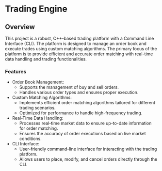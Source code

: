 # Trading Engine

## Overview

This project is a robust, C++-based trading platform with a Command Line Interface (CLI). The platform is designed to manage an order book and execute trades using custom matching algorithms. The primary focus of the platform is to provide efficient and accurate order matching with real-time data handling and trading functionalities.

### Features

- Order Book Management:
    - Supports the management of buy and sell orders.
    - Handles various order types and ensures proper execution.
- Custom Matching Algorithms:
    - Implements efficient order matching algorithms tailored for different trading scenarios.
    - Optimized for performance to handle high-frequency trading.
- Real-Time Data Handling:
    - Processes real-time market data to ensure up-to-date information for order matching.
    - Ensures the accuracy of order executions based on live market conditions.
- CLI Interface:
    - User-friendly command-line interface for interacting with the trading platform.
    - Allows users to place, modify, and cancel orders directly through the CLI.
